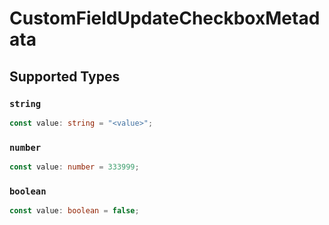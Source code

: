 # CustomFieldUpdateCheckboxMetadata


## Supported Types

### `string`

```typescript
const value: string = "<value>";
```

### `number`

```typescript
const value: number = 333999;
```

### `boolean`

```typescript
const value: boolean = false;
```

